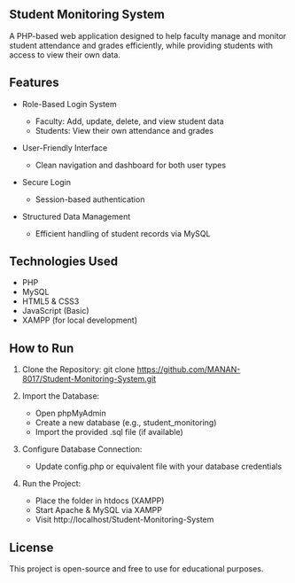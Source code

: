 Student Monitoring System
--------------------------

A PHP-based web application designed to help faculty manage and monitor student attendance and grades efficiently,
while providing students with access to view their own data.

Features
--------

- Role-Based Login System
  - Faculty: Add, update, delete, and view student data
  - Students: View their own attendance and grades

- User-Friendly Interface
  - Clean navigation and dashboard for both user types

- Secure Login
  - Session-based authentication

- Structured Data Management
  - Efficient handling of student records via MySQL

Technologies Used
-----------------

- PHP
- MySQL
- HTML5 & CSS3
- JavaScript (Basic)
- XAMPP (for local development)

How to Run
----------

1. Clone the Repository:
   git clone https://github.com/MANAN-8017/Student-Monitoring-System.git

2. Import the Database:
   - Open phpMyAdmin
   - Create a new database (e.g., student_monitoring)
   - Import the provided .sql file (if available)

3. Configure Database Connection:
   - Update config.php or equivalent file with your database credentials

4. Run the Project:
   - Place the folder in htdocs (XAMPP)
   - Start Apache & MySQL via XAMPP
   - Visit http://localhost/Student-Monitoring-System

License
-------

This project is open-source and free to use for educational purposes.
